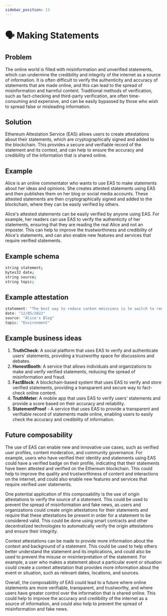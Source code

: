 ```yaml
---
sidebar_position: 13
---
```


# 🗣️ Making Statements


## Problem
The online world is filled with misinformation and unverified statements, which can undermine the credibility and integrity of the internet as a source of information. It is often difficult to verify the authenticity and accuracy of statements that are made online, and this can lead to the spread of misinformation and harmful content. Traditional methods of verification, such as fact-checking and third-party verification, are often time-consuming and expensive, and can be easily bypassed by those who wish to spread false or misleading information.

## Solution
Ethereum Attestation Service (EAS) allows users to create attestations about their statements, which are cryptographically signed and added to the blockchain. This provides a secure and verifiable record of the statement and its context, and can help to ensure the accuracy and credibility of the information that is shared online.

## Example
Alice is an online commentator who wants to use EAS to make statements about her ideas and opinions. She creates attested statements using EAS and then publishes them on her blog or social media accounts. These attested statements are then cryptographically signed and added to the blockchain, where they can be easily verified by others.

Alice's attested statements can be easily verified by anyone using EAS. For example, her readers can use EAS to verify the authenticity of her statements, ensuring that they are reading the real Alice and not an imposter. This can help to improve the trustworthiness and credibility of Alice's statements, and can also enable new features and services that require verified statements.

## Example schema
```bash 
string statement;
bytes32 date;
string source;
string topic;
```

## Example attestation
``` jsx
statement: "The best way to reduce carbon emissions is to switch to renewable energy sources"
date: "12/05/2022"
source: "Alice's Blog"
topic: "Environment"

```

## Example business ideas
1. **TruthCheck**: A social platform that uses EAS to verify and authenticate users' statements, providing a trustworthy space for discussions and debates.
2. **HonestBooth**: A service that allows individuals and organizations to make and verify verified statements, reducing the spread of misinformation and fraud.
3. **FactBlock**: A blockchain-based system that uses EAS to verify and store verified statements, providing a transparent and secure way to fact-check online content.
4. **TruthMeter**: A mobile app that uses EAS to verify users' statements and provide a score based on their accuracy and reliability.
5. **StatementProof** - A service that uses EAS to provide a transparent and verifiable record of statements made online, enabling users to easily check the accuracy and credibility of information.

## Future composability
The use of EAS can enable new and innovative use cases, such as verified user profiles, content moderation, and community governance. For example, users who have verified their identity and statements using EAS could have a verified badge on their profile, indicating that their statements have been attested and verified on the Ethereum blockchain. This could help to improve the quality and trustworthiness of content and interactions on the internet, and could also enable new features and services that require verified user statements.

One potential application of this composability is the use of origin attestations to verify the source of a statement. This could be used to prevent the spread of misinformation and fake news, as users and organizations could create origin attestations for their statements and require that these attestations be present in order for a statement to be considered valid. This could be done using smart contracts and other decentralized technologies to automatically verify the origin attestations and ensure their integrity.

Context attestations can be made to provide more information about the context and background of a statement. This could be used to help others better understand the statement and its implications, and could also be used to prevent the misuse or misinterpretation of the statement. For example, a user who makes a statement about a particular event or situation could create a context attestation that provides more information about the event or situation, such as relevant dates, locations, and sources.

Overall, the composability of EAS could lead to a future where online statements are more verifiable, transparent, and trustworthy, and where users have greater control over the information that is shared online. This could help to improve the accuracy and credibility of the internet as a source of information, and could also help to prevent the spread of misinformation and fake news.